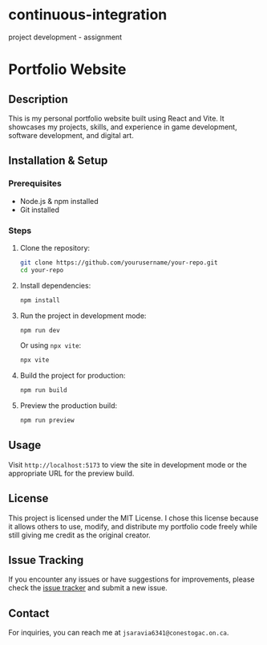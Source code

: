 # continuous-integration
project development - assignment

# Portfolio Website

## Description
This is my personal portfolio website built using React and Vite. It showcases my projects, skills, and experience in game development, software development, and digital art.

## Installation & Setup

### Prerequisites
- Node.js & npm installed
- Git installed

### Steps
1. Clone the repository:
   ```bash
   git clone https://github.com/yourusername/your-repo.git
   cd your-repo
   ```
2. Install dependencies:
   ```bash
   npm install
   ```
3. Run the project in development mode:
   ```bash
   npm run dev
   ```
   Or using `npx vite`:
   ```bash
   npx vite
   ```
4. Build the project for production:
   ```bash
   npm run build
   ```
5. Preview the production build:
   ```bash
   npm run preview
   ```

## Usage
Visit `http://localhost:5173` to view the site in development mode or the appropriate URL for the preview build.

## License
This project is licensed under the MIT License. I chose this license because it allows others to use, modify, and distribute my portfolio code freely while still giving me credit as the original creator.

## Issue Tracking
If you encounter any issues or have suggestions for improvements, please check the [issue tracker](https://github.com/Saravia95/continuous-integration/issues) and submit a new issue.

## Contact
For inquiries, you can reach me at `jsaravia6341@conestogac.on.ca`.

